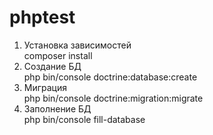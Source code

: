 # phptest
1. Установка зависимостей<br/>
composer install
2. Создание БД<br/>
php bin/console doctrine:database:create <br/>
3. Миграция<br/>
php bin/console doctrine:migration:migrate<br/>
4. Заполнение БД<br/>
php bin/console fill-database<br/>
